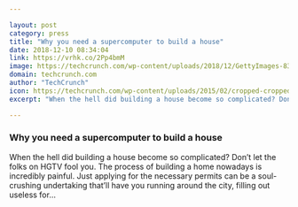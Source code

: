 ```yaml
---

layout: post
category: press
title: "Why you need a supercomputer to build a house"
date: 2018-12-10 08:34:04
link: https://vrhk.co/2Pp4bmM
image: https://techcrunch.com/wp-content/uploads/2018/12/GettyImages-836258448.jpg?w=400
domain: techcrunch.com
author: "TechCrunch"
icon: https://techcrunch.com/wp-content/uploads/2015/02/cropped-cropped-favicon-gradient.png?w=180
excerpt: "When the hell did building a house become so complicated? Don’t let the folks on HGTV fool you. The process of building a home nowadays is incredibly painful. Just applying for the necessary permits can be a soul-crushing undertaking that’ll have you running around the city, filling out useless for…"

---
```


### Why you need a supercomputer to build a house

When the hell did building a house become so complicated? Don’t let the folks on HGTV fool you. The process of building a home nowadays is incredibly painful. Just applying for the necessary permits can be a soul-crushing undertaking that’ll have you running around the city, filling out useless for…